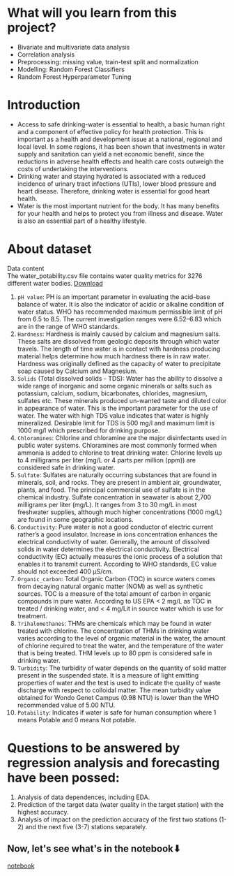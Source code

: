 # What will you learn from this project?
- Bivariate and multivariate data analysis
- Correlation analysis
- Preprocessing: missing value, train-test split and normalization
- Modelling: Random Forest Classifiers
- Random Forest Hyperparameter Tuning  

# Introduction
- Access to safe drinking-water is essential to health, a basic human right and a component of effective policy for health protection. This is important as a health and development issue at a national, regional and local level. In some regions, it has been shown that investments in water supply and sanitation can yield a net economic benefit, since the reductions in adverse health effects and health care costs outweigh the costs of undertaking the interventions.
- Drinking water and staying hydrated is associated with a reduced incidence of urinary tract infections (UTIs), lower blood pressure and heart disease. Therefore, drinking water is essential for good heart health.
- Water is the most important nutrient for the body. It has many benefits for your health and helps to protect you from illness and disease. Water is also an essential part of a healthy lifestyle.

# About dataset
Data content  
The water_potability.csv file contains water quality metrics for 3276 different water bodies.  [Download](https://github.com/LeHuyHoang65/Water-Quality-Prediction/blob/main/water_potability.csv)
1. `pH value`: PH is an important parameter in evaluating the acid–base balance of water. It is also the indicator of acidic or alkaline condition of water status. WHO has recommended maximum permissible limit of pH from 6.5 to 8.5. The current investigation ranges were 6.52–6.83 which are in the range of WHO standards.  
2. `Hardness`: Hardness is mainly caused by calcium and magnesium salts. These salts are dissolved from geologic deposits through which water travels. The length of time water is in contact with hardness producing material helps determine how much hardness there is in raw water. Hardness was originally defined as the capacity of water to precipitate soap caused by Calcium and Magnesium.
3. `Solids` (Total dissolved solids - TDS): Water has the ability to dissolve a wide range of inorganic and some organic minerals or salts such as potassium, calcium, sodium, bicarbonates, chlorides, magnesium, sulfates etc. These minerals produced un-wanted taste and diluted color in appearance of water. This is the important parameter for the use of water. The water with high TDS value indicates that water is highly mineralized. Desirable limit for TDS is 500 mg/l and maximum limit is 1000 mg/l which prescribed for drinking purpose.
4. `Chloramines`: Chlorine and chloramine are the major disinfectants used in public water systems. Chloramines are most commonly formed when ammonia is added to chlorine to treat drinking water. Chlorine levels up to 4 milligrams per liter (mg/L or 4 parts per million (ppm)) are considered safe in drinking water.
5. `Sulfate`: Sulfates are naturally occurring substances that are found in minerals, soil, and rocks. They are present in ambient air, groundwater, plants, and food. The principal commercial use of sulfate is in the chemical industry. Sulfate concentration in seawater is about 2,700 milligrams per liter (mg/L). It ranges from 3 to 30 mg/L in most freshwater supplies, although much higher concentrations (1000 mg/L) are found in some geographic locations.
6. `Conductivity`: Pure water is not a good conductor of electric current rather’s a good insulator. Increase in ions concentration enhances the electrical conductivity of water. Generally, the amount of dissolved solids in water determines the electrical conductivity. Electrical conductivity (EC) actually measures the ionic process of a solution that enables it to transmit current. According to WHO standards, EC value should not exceeded 400 μS/cm.
7. `Organic_carbon`: Total Organic Carbon (TOC) in source waters comes from decaying natural organic matter (NOM) as well as synthetic sources. TOC is a measure of the total amount of carbon in organic compounds in pure water. According to US EPA < 2 mg/L as TOC in treated / drinking water, and < 4 mg/Lit in source water which is use for treatment.
8. `Trihalomethanes`: THMs are chemicals which may be found in water treated with chlorine. The concentration of THMs in drinking water varies according to the level of organic material in the water, the amount of chlorine required to treat the water, and the temperature of the water that is being treated. THM levels up to 80 ppm is considered safe in drinking water.
9. `Turbidity`: The turbidity of water depends on the quantity of solid matter present in the suspended state. It is a measure of light emitting properties of water and the test is used to indicate the quality of waste discharge with respect to colloidal matter. The mean turbidity value obtained for Wondo Genet Campus (0.98 NTU) is lower than the WHO recommended value of 5.00 NTU.
10. `Potability`: Indicates if water is safe for human consumption where 1 means Potable and 0 means Not potable.  

# Questions to be answered by regression analysis and forecasting have been possed:
1. Analysis of data dependences, including EDA.
2. Prediction of the target data (water quality in the target station) with the highest accuracy.
3. Analysis of impact on the prediction accuracy of the first two stations (1-2) and the next five (3-7) stations separately.  

## Now, let's see what's in the notebook⬇  
[notebook](https://github.com/LeHuyHoang65/Water-Quality-Prediction/blob/main/water_quality_prediction.ipynb)
